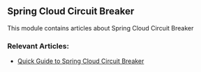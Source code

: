 ## Spring Cloud Circuit Breaker

This module contains articles about Spring Cloud Circuit Breaker

### Relevant Articles:

- [Quick Guide to Spring Cloud Circuit Breaker](https://www.surya.com/spring-cloud-circuit-breaker)
